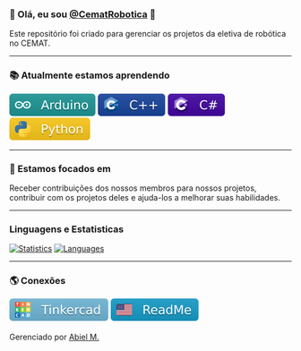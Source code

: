 ### 👋 Olá, eu sou [@CematRobotica](https://www.github.com/CematRobotica) 🤖
Este repositório foi criado para gerenciar os projetos da eletiva de robótica no CEMAT.

-----

### 📚 Atualmente estamos aprendendo
![Arduino](https://raw.githubusercontent.com/CematRobotica/CematRobotica/main/assets/badges/arduino.svg)
![C++](https://raw.githubusercontent.com/CematRobotica/CematRobotica/main/assets/badges/c%2B%2B.svg)
![C#](https://raw.githubusercontent.com/CematRobotica/CematRobotica/main/assets/badges/c%23.svg)
![Python](https://raw.githubusercontent.com/CematRobotica/CematRobotica/main/assets/badges/python.svg)

-----

### 🏹 Estamos focados em
Receber contribuições dos nossos membros para nossos projetos, contribuir
com os projetos deles e ajuda-los a melhorar suas habilidades.

-----

### Linguagens e Estatisticas
[![Statistics](https://github-readme-stats.vercel.app/api?username=CematRobotica&theme=tokyonight)](https://github.com/CematRobotica/)
[![Languages](https://github-readme-stats.vercel.app/api/top-langs/?username=CematRobotica&hide=html&layout=compact&theme=tokyonight)](https://github.com/CematRobotica/)

-----

### 🌎 Conexões
[![Profile on Tinkercad](https://raw.githubusercontent.com/CematRobotica/CematRobotica/main/assets/badges/tinkercad.svg)](https://www.tinkercad.com/users/0V9Q0fhb8qC-cematrobotica)
[![README.md in English](https://raw.githubusercontent.com/CematRobotica/CematRobotica/main/assets/badges/readme.svg)](https://github.com/CematRobotica/CematRobotica/blob/main/README-EN_US.md)
<br>
<br>
Gerenciado por [Abiel M.](https://www.github.com/paodelonga)